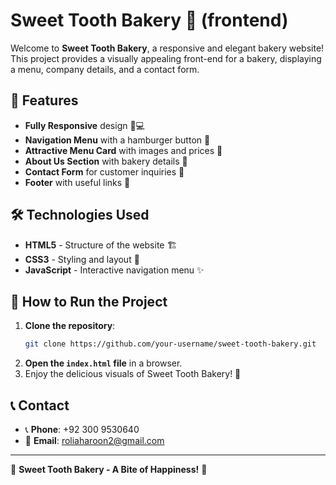 # Sweet Tooth Bakery 🍰 (frontend)

Welcome to **Sweet Tooth Bakery**, a responsive and elegant bakery website! This project provides a visually appealing front-end for a bakery, displaying a menu, company details, and a contact form.

## 📌 Features
- **Fully Responsive** design 📱💻
- **Navigation Menu** with a hamburger button 🍔
- **Attractive Menu Card** with images and prices 🍩
- **About Us Section** with bakery details 🏡
- **Contact Form** for customer inquiries 📧
- **Footer** with useful links 🔗

## 🛠️ Technologies Used
- **HTML5** - Structure of the website 🏗️
- **CSS3** - Styling and layout 🎨
- **JavaScript** - Interactive navigation menu ✨


## 🚀 How to Run the Project
1. **Clone the repository**:
   ```bash
   git clone https://github.com/your-username/sweet-tooth-bakery.git
   ```
2. **Open the `index.html` file** in a browser.
3. Enjoy the delicious visuals of Sweet Tooth Bakery! 🎂

## 📞 Contact
- 📞 **Phone**: +92 300 9530640
- 📧 **Email**: roliaharoon2@gmail.com

---
🌟 **Sweet Tooth Bakery - A Bite of Happiness!** 🌟
